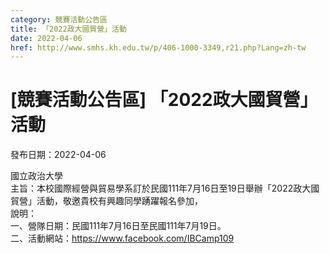 ```yaml
---
category: 競賽活動公告區
title: 「2022政大國貿營」活動
date: 2022-04-06
href: http://www.smhs.kh.edu.tw/p/406-1000-3349,r21.php?Lang=zh-tw
---
```


# [競賽活動公告區] 「2022政大國貿營」活動

發布日期：2022-04-06

國立政治大學  
主旨：本校國際經營與貿易學系訂於民國111年7月16日至19日舉辦「2022政大國貿營」活動，敬邀貴校有興趣同學踴躍報名參加，  
說明：  
一、營隊日期：民國111年7月16日至民國111年7月19日。  
二、活動網站：https://www.facebook.com/IBCamp109

